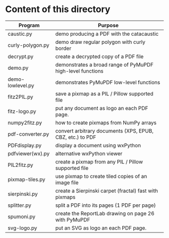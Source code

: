 # Content of this directory

Program | Purpose
------- | -------
caustic.py | demo producing a PDF with the catacaustic
curly-polygon.py | demo draw regular polygon with curly border
decrypt.py | create a decrypted copy of a PDF file
demo.py | demonstrates a broad range of PyMuPDF high-level functions
demo-lowlevel.py | demonstrates PyMuPDF low-level functions
fitz2PIL.py | save a pixmap as a PIL / Pillow supported file
fitz-logo.py | put any document as logo an each PDF page.
numpy2fitz.py | how to create pixmaps from NumPy arrays
pdf-converter.py | convert arbitrary documents (XPS, EPUB, CBZ, etc.) to PDF
PDFdisplay.py | display a document using wxPython
pdfviewer(wx).py | alternative wxPython viewer
PIL2fitz.py | create a pixmap from any PIL / Pillow supported file
pixmap-tiles.py | use pixmap to create tiled copies of an image file
sierpinski.py | create a Sierpinski carpet (fractal) fast with pixmaps
splitter.py | split a PDF into its pages (1 PDF per page)
spumoni.py | create the ReportLab drawing on page 26 with PyMuPDF
svg-logo.py | put an SVG as logo an each PDF page.
